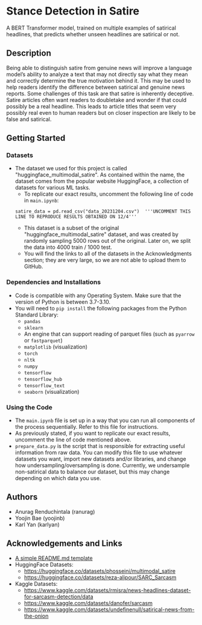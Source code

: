 
# Stance Detection in Satire


A BERT Transformer model, trained on multiple examples of satirical headlines, that predicts whether unseen headlines are satirical or not.

## Description

Being able to distinguish satire from genuine news will improve a language model’s ability to analyze a text that may not directly say what they mean and correctly determine the true motivation behind it. This may be used to help readers identify the difference between satirical and genuine news reports. Some challenges of this task are that satire is inherently deceptive. Satire articles often want readers to doubletake and wonder if that could possibly be a real headline. This leads to article titles that seem very possibly real even to human readers but on closer inspection are likely to be false and satirical.

## Getting Started

### Datasets

* The dataset we used for this project is called "huggingface_multimodal_satire". As contained within the name, the dataset comes from the popular website HuggingFace, a collection of datasets for various ML tasks.
    * To replicate our exact results, uncomment the following line of code in ```main.ipynb```:
    ```
    satire_data = pd.read_csv("data_20231204.csv")  '''UNCOMMENT THIS LINE TO REPRODUCE RESULTS OBTAINED ON 12/4'''
    ```
    * This dataset is a subset of the original "huggingface_multimodal_satire" dataset, and was created by randomly sampling 5000   rows out of the original. Later on, we split the data into 4000 train / 1000 test. 
    * You will find the links to all of the datasets in the Acknowledgments section; they are very large, so we are not able to upload them to GitHub.

### Dependencies and Installations

* Code is compatible with any Operating System. Make sure that the version of Python is between 3.7-3.10.
* You will need to ```pip install``` the following packages from the Python Standard Library:
    * ```pandas```
    * ```sklearn```
    * An engine that can support reading of parquet files (such as ```pyarrow``` or ```fastparquet```)
    * ```matplotlib``` (visualization)
    * ```torch```
    * ```nltk```
    * ```numpy```
    * ```tensorflow```
    * ```tensorflow_hub```
    * ```tensorflow_text```
    * ```seaborn``` (visualization)

### Using the Code

* The ```main.ipynb``` file is set up in a way that you can run all components of the process sequentially. Refer to this file for instructions.
* As previously stated, if you want to replicate our exact results, uncomment the line of code mentioned above.
* ```prepare_data.py``` is the script that is responsible for extracting useful information from raw data. You can modify this file to use whatever datasets you want, import new datasets and/or libraries, and change how undersampling/oversampling is done. Currently, we undersample non-satirical data to balance our dataset, but this may change depending on which data you use.
## Authors

- Anurag Renduchintala (ranurag)
- Yoojin Bae (yoojinb)
- Karl Yan (karlyan)


## Acknowledgements and Links

 - [A simple README.md template](https://gist.github.com/DomPizzie/7a5ff55ffa9081f2de27c315f5018afc)
 - HuggingFace Datasets:
    - https://huggingface.co/datasets/phosseini/multimodal_satire
    - https://huggingface.co/datasets/reza-alipour/SARC_Sarcasm
 - Kaggle Datasets:
    - https://www.kaggle.com/datasets/rmisra/news-headlines-dataset-for-sarcasm-detection/data 
    - https://www.kaggle.com/datasets/danofer/sarcasm
    - https://www.kaggle.com/datasets/undefinenull/satirical-news-from-the-onion

